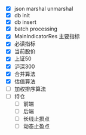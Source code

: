 - [x] json marshal unmarshal
- [x] db init
- [x] db insert
- [x] batch processing
- [x] MainIndicatorRes 主要指标
- [x] 必读指标
- [x] 当前股价
- [x] 上证50
- [x] 沪深300
- [x] 合并算法
- [x] 估值算法
- [ ] 加权排序算法
- [ ] 持仓
  - [ ] 前端
  - [ ] 后端
  - [ ] 长线止损点
  - [ ] 动态止盈点